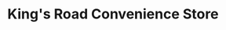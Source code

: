 ---
title: "King's Road Convenience Store"
url: /birmingham/kings-road-convenience-store/
shop: convenience
---